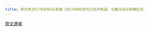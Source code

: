 ```yaml
---
title: 郭文贵2017年8月6日直播 20170806党内已怨声载道，北戴河会议群魔乱咬.
---
```


[原文連接](https://gnews.org/ThreadView/53483511)


